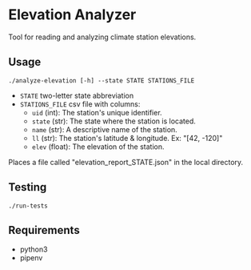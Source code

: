 # Elevation Analyzer

Tool for reading and analyzing climate station elevations.

## Usage

`./analyze-elevation [-h] --state STATE STATIONS_FILE`

- `STATE` two-letter state abbreviation
- `STATIONS_FILE` csv file with columns:
  - `uid` (int): The station's unique identifier.
  - `state` (str): The state where the station is located.
  - `name` (str): A descriptive name of the station.
  - `ll` (str): The station's latitude & longitude. Ex: "[42, -120]"
  - `elev` (float): The elevation of the station.

Places a file called "elevation_report_STATE.json" in the local directory.

## Testing

`./run-tests`

## Requirements

- python3
- pipenv

